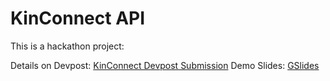 # KinConnect API


This is a hackathon project:

Details on Devpost: [KinConnect Devpost Submission](https://devpost.com/software/kinconnect-hvgxkc)
Demo Slides: [GSlides](https://docs.google.com/presentation/d/1t6bIBanxIebaTvKq484mkbKWvhL_MUKzIQNpbTjmDkc/edit?usp=sharing)
